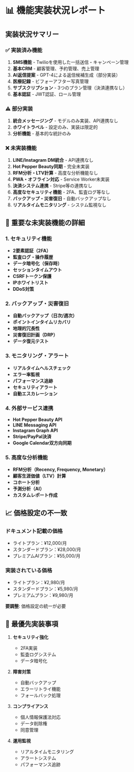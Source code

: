 # 📊 機能実装状況レポート

## 実装状況サマリー

### ✅ 実装済み機能
1. **SMS機能** - Twilioを使用した一括送信・キャンペーン管理
2. **基本CRM** - 顧客管理、予約管理、売上管理
3. **AI返信提案** - GPT-4による返信候補生成（部分実装）
4. **医療記録** - ビフォーアフター写真管理
5. **サブスクリプション** - 3つのプラン管理（決済連携なし）
6. **基本認証** - JWT認証、ロール管理

### ⚠️ 部分実装
1. **統合メッセージング** - モデルのみ実装、API連携なし
2. **ホワイトラベル** - 設定のみ、実装は限定的
3. **分析機能** - 基本的な統計のみ

### ❌ 未実装機能
1. **LINE/Instagram DM統合** - API連携なし
2. **Hot Pepper Beauty同期** - 完全未実装
3. **RFM分析・LTV計算** - 高度な分析機能なし
4. **PWA・オフライン対応** - Service Worker未実装
5. **決済システム連携** - Stripe等の連携なし
6. **高度なセキュリティ機能** - 2FA、監査ログ等なし
7. **バックアップ・災害復旧** - 自動バックアップなし
8. **リアルタイムモニタリング** - システム監視なし

## 🔴 重要な未実装機能の詳細

### 1. セキュリティ機能
- **2要素認証（2FA）**
- **監査ログ・操作履歴**
- **データ暗号化（保存時）**
- **セッションタイムアウト**
- **CSRFトークン保護**
- **IPホワイトリスト**
- **DDoS対策**

### 2. バックアップ・災害復旧
- **自動バックアップ（日次/週次）**
- **ポイントインタイムリカバリ**
- **地理的冗長性**
- **災害復旧計画（DRP）**
- **データ復元テスト**

### 3. モニタリング・アラート
- **リアルタイムヘルスチェック**
- **エラー率監視**
- **パフォーマンス追跡**
- **セキュリティアラート**
- **自動エスカレーション**

### 4. 外部サービス連携
- **Hot Pepper Beauty API**
- **LINE Messaging API**
- **Instagram Graph API**
- **Stripe/PayPal決済**
- **Google Calendar双方向同期**

### 5. 高度な分析機能
- **RFM分析（Recency, Frequency, Monetary）**
- **顧客生涯価値（LTV）計算**
- **コホート分析**
- **予測分析（AI）**
- **カスタムレポート作成**

## 📈 価格設定の不一致

### ドキュメント記載の価格
- ライトプラン：¥12,000/月
- スタンダードプラン：¥28,000/月
- プレミアムAIプラン：¥55,000/月

### 実装されている価格
- ライトプラン：¥2,980/月
- スタンダードプラン：¥5,980/月
- プレミアムプラン：¥9,980/月

**要調整**: 価格設定の統一が必要

## 🚨 最優先実装事項

1. **セキュリティ強化**
   - 2FA実装
   - 監査ログシステム
   - データ暗号化

2. **障害対策**
   - 自動バックアップ
   - エラーリトライ機能
   - フォールバック処理

3. **コンプライアンス**
   - 個人情報保護法対応
   - データ削除権
   - 同意管理

4. **運用監視**
   - リアルタイムモニタリング
   - アラートシステム
   - パフォーマンス追跡